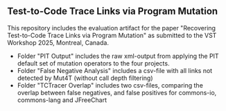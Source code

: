 Test-to-Code Trace Links via Program Mutation
----

This repository includes the evaluation artifact for the paper "Recovering Test-to-Code Trace Links via Program Mutation" as submitted to the VST Workshop 2025, Montreal, Canada.

- Folder "PIT Output" includes the raw xml-output from applying the PIT default set of mutation operators to the four projects. 
- Folder "False Negative Analysis" includes a csv-file with all links not detected by Mut4T (without call depth filtering)
- Folder "TCTracer Overlap" includes two csv-files, comparing the overlap between false negatives, and false positives for commons-io, commons-lang and JFreeChart
